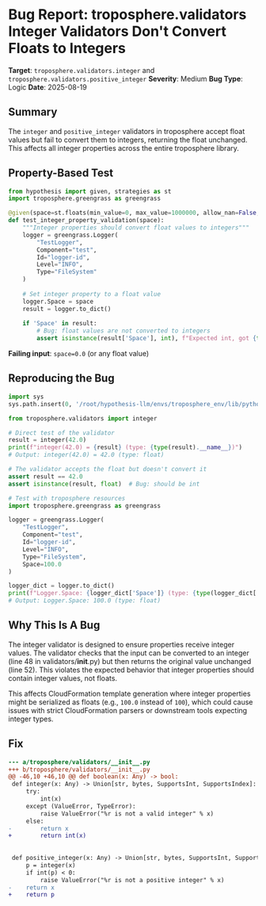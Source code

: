 # Bug Report: troposphere.validators Integer Validators Don't Convert Floats to Integers

**Target**: `troposphere.validators.integer` and `troposphere.validators.positive_integer`
**Severity**: Medium
**Bug Type**: Logic
**Date**: 2025-08-19

## Summary

The `integer` and `positive_integer` validators in troposphere accept float values but fail to convert them to integers, returning the float unchanged. This affects all integer properties across the entire troposphere library.

## Property-Based Test

```python
from hypothesis import given, strategies as st
import troposphere.greengrass as greengrass

@given(space=st.floats(min_value=0, max_value=1000000, allow_nan=False, allow_infinity=False))
def test_integer_property_validation(space):
    """Integer properties should convert float values to integers"""
    logger = greengrass.Logger(
        "TestLogger",
        Component="test",
        Id="logger-id",
        Level="INFO",
        Type="FileSystem"
    )
    
    # Set integer property to a float value
    logger.Space = space
    result = logger.to_dict()
    
    if 'Space' in result:
        # Bug: float values are not converted to integers
        assert isinstance(result['Space'], int), f"Expected int, got {type(result['Space'])}"
```

**Failing input**: `space=0.0` (or any float value)

## Reproducing the Bug

```python
import sys
sys.path.insert(0, '/root/hypothesis-llm/envs/troposphere_env/lib/python3.13/site-packages')

from troposphere.validators import integer

# Direct test of the validator
result = integer(42.0)
print(f"integer(42.0) = {result} (type: {type(result).__name__})")
# Output: integer(42.0) = 42.0 (type: float)

# The validator accepts the float but doesn't convert it
assert result == 42.0
assert isinstance(result, float)  # Bug: should be int

# Test with troposphere resources
import troposphere.greengrass as greengrass

logger = greengrass.Logger(
    "TestLogger",
    Component="test",
    Id="logger-id",
    Level="INFO",
    Type="FileSystem",
    Space=100.0
)

logger_dict = logger.to_dict()
print(f"Logger.Space: {logger_dict['Space']} (type: {type(logger_dict['Space']).__name__})")
# Output: Logger.Space: 100.0 (type: float)
```

## Why This Is A Bug

The integer validator is designed to ensure properties receive integer values. The validator checks that the input can be converted to an integer (line 48 in validators/__init__.py) but then returns the original value unchanged (line 52). This violates the expected behavior that integer properties should contain integer values, not floats.

This affects CloudFormation template generation where integer properties might be serialized as floats (e.g., `100.0` instead of `100`), which could cause issues with strict CloudFormation parsers or downstream tools expecting integer types.

## Fix

```diff
--- a/troposphere/validators/__init__.py
+++ b/troposphere/validators/__init__.py
@@ -46,10 +46,10 @@ def boolean(x: Any) -> bool:
 def integer(x: Any) -> Union[str, bytes, SupportsInt, SupportsIndex]:
     try:
         int(x)
     except (ValueError, TypeError):
         raise ValueError("%r is not a valid integer" % x)
     else:
-        return x
+        return int(x)
 
 
 def positive_integer(x: Any) -> Union[str, bytes, SupportsInt, SupportsIndex]:
     p = integer(x)
     if int(p) < 0:
         raise ValueError("%r is not a positive integer" % x)
-    return x
+    return p
```